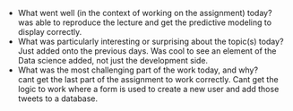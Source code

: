 - What went well (in the context of working on the assignment) today?  
    was able to reproduce the lecture and get the predictive modeling to display correctly.  
- What was particularly interesting or surprising about the topic(s) today?  
   Just added onto the previous days. Was cool to see an element of the Data science added, not just the development side.  
- What was the most challenging part of the work today, and why?  
   cant get the last part of the assignment to work correctly. Cant get the logic to work where a form is used to create a new user and add those tweets to a database.  
